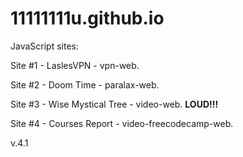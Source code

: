 # 11111111u.github.io

<p>  JavaScript sites:</p>
<p>Site #1 - LaslesVPN - vpn-web.</p>
<p>Site #2 - Doom Time - paralax-web.</p>
<p>Site #3 - Wise Mystical Tree - video-web. <strong>LOUD!!!</strong></p>
<p>Site #4 - Courses Report - video-freecodecamp-web.</p>
<p>v.4.1</p>
